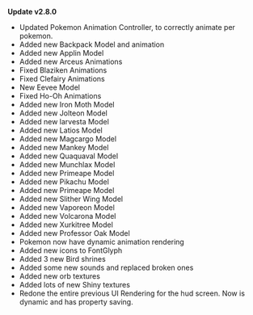 **Update v2.8.0**

- Updated Pokemon Animation Controller, to correctly animate per pokemon.
- Added new Backpack Model and animation
- Added new Applin Model
- Added new Arceus Animations
- Fixed Blaziken Animations
- Fixed Clefairy Animations
- New Eevee Model
- Fixed Ho-Oh Animations
- Added new Iron Moth Model
- Added new Jolteon Model
- Added new larvesta Model
- Added new Latios Model
- Added new Magcargo Model
- Added new Mankey Model
- Added new Quaquaval Model
- Added new Munchlax Model
- Added new Primeape Model
- Added new Pikachu Model
- Added new Primeape Model
- Added new Slither Wing Model
- Added new Vaporeon Model
- Added new Volcarona Model
- Added new Xurkitree Model
- Added new Professor Oak Model
- Pokemon now have dynamic animation rendering
- Added new icons to FontGlyph
- Added 3 new Bird shrines
- Added some new sounds and replaced broken ones
- Added new orb textures
- Added lots of new Shiny textures
- Redone the entire previous UI Rendering for the hud screen. Now is dynamic and has property saving.
